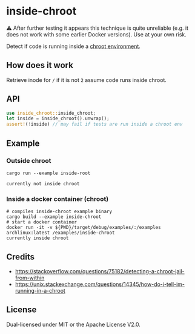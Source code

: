 # inside-chroot

⚠️ After further testing it appears this technique is quite unreliable (e.g. it does not work with some earlier Docker versions). Use at your own risk.

Detect if code is running inside a [chroot environment](https://en.wikipedia.org/wiki/Chroot).

## How does it work

Retrieve inode for `/` if it is not `2` assume code runs inside chroot.

## API

```rust
use inside_chroot::inside_chroot;
let inside = inside_chroot().unwrap();
assert!(!inside) // may fail if tests are run inside a chroot env
```

## Example

### Outside chroot

```
cargo run --example inside-root
```

```
currently not inside chroot
```

### Inside a docker container (chroot)

```
# compiles inside-chroot example binary
cargo build --example inside-chroot
# start a docker container
docker run -it -v ${PWD}/target/debug/examples/:/examples archlinux:latest /examples/inside-chroot 
currently inside chroot 
```

## Credits

* https://stackoverflow.com/questions/75182/detecting-a-chroot-jail-from-within
* https://unix.stackexchange.com/questions/14345/how-do-i-tell-im-running-in-a-chroot

## License

Dual-licensed under MIT or the Apache License V2.0.
